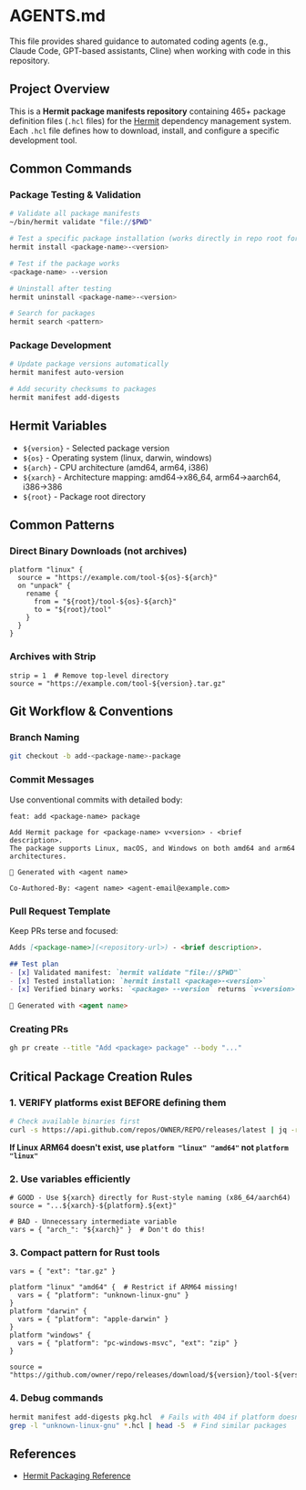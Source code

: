# AGENTS.md

This file provides shared guidance to automated coding agents (e.g., Claude Code, GPT-based assistants, Cline) when working with code in this repository.

## Project Overview

This is a **Hermit package manifests repository** containing 465+ package definition files (`.hcl` files) for the [Hermit](https://cashapp.github.io/hermit/) dependency management system. Each `.hcl` file defines how to download, install, and configure a specific development tool.

## Common Commands

### Package Testing & Validation
```bash
# Validate all package manifests
~/bin/hermit validate "file://$PWD"

# Test a specific package installation (works directly in repo root for new manifests)
hermit install <package-name>-<version>

# Test if the package works
<package-name> --version

# Uninstall after testing
hermit uninstall <package-name>-<version>

# Search for packages
hermit search <pattern>
```

### Package Development
```bash
# Update package versions automatically
hermit manifest auto-version

# Add security checksums to packages
hermit manifest add-digests

```

## Hermit Variables

- `${version}` - Selected package version
- `${os}` - Operating system (linux, darwin, windows)
- `${arch}` - CPU architecture (amd64, arm64, i386)
- `${xarch}` - Architecture mapping: amd64→x86_64, arm64→aarch64, i386→386
- `${root}` - Package root directory

## Common Patterns

### Direct Binary Downloads (not archives)
```hcl
platform "linux" {
  source = "https://example.com/tool-${os}-${arch}"
  on "unpack" {
    rename {
      from = "${root}/tool-${os}-${arch}"
      to = "${root}/tool"
    }
  }
}
```

### Archives with Strip
```hcl
strip = 1  # Remove top-level directory
source = "https://example.com/tool-${version}.tar.gz"
```

## Git Workflow & Conventions

### Branch Naming
```bash
git checkout -b add-<package-name>-package
```

### Commit Messages
Use conventional commits with detailed body:
```
feat: add <package-name> package

Add Hermit package for <package-name> v<version> - <brief description>.
The package supports Linux, macOS, and Windows on both amd64 and arm64
architectures.

🤖 Generated with <agent name>

Co-Authored-By: <agent name> <agent-email@example.com>
```

### Pull Request Template
Keep PRs terse and focused:
```markdown
Adds [<package-name>](<repository-url>) - <brief description>.

## Test plan
- [x] Validated manifest: `hermit validate "file://$PWD"`
- [x] Tested installation: `hermit install <package>-<version>`
- [x] Verified binary works: `<package> --version` returns `v<version>`

🤖 Generated with <agent name>
```

### Creating PRs
```bash
gh pr create --title "Add <package> package" --body "..."
```

## Critical Package Creation Rules

### 1. VERIFY platforms exist BEFORE defining them
```bash
# Check available binaries first
curl -s https://api.github.com/repos/OWNER/REPO/releases/latest | jq -r '.assets[].name' | grep -v sha256
```
**If Linux ARM64 doesn't exist, use `platform "linux" "amd64"` not `platform "linux"`**

### 2. Use variables efficiently
```hcl
# GOOD - Use ${xarch} directly for Rust-style naming (x86_64/aarch64)
source = "...${xarch}-${platform}.${ext}"

# BAD - Unnecessary intermediate variable
vars = { "arch_": "${xarch}" }  # Don't do this!
```

### 3. Compact pattern for Rust tools
```hcl
vars = { "ext": "tar.gz" }

platform "linux" "amd64" {  # Restrict if ARM64 missing!
  vars = { "platform": "unknown-linux-gnu" }
}
platform "darwin" {
  vars = { "platform": "apple-darwin" }
}
platform "windows" {
  vars = { "platform": "pc-windows-msvc", "ext": "zip" }
}

source = "https://github.com/owner/repo/releases/download/${version}/tool-${version}-${xarch}-${platform}.${ext}"
```

### 4. Debug commands
```bash
hermit manifest add-digests pkg.hcl  # Fails with 404 if platform doesn't exist
grep -l "unknown-linux-gnu" *.hcl | head -5  # Find similar packages
```

## References
- [Hermit Packaging Reference](https://cashapp.github.io/hermit/packaging/reference/)
